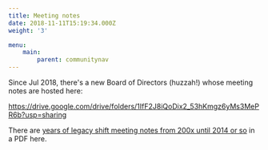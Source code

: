 ```yaml
---
title: Meeting notes
date: 2018-11-11T15:19:34.000Z
weight: '3'

menu:
    main:
        parent: communitynav
---
```


Since Jul 2018, there's a new Board of Directors (huzzah!) whose meeting notes are hosted here:

https://drive.google.com/drive/folders/1IfF2J8iQoDix2_53hKmgz6yMs3MePR6b?usp=sharing

There are <a href=http://old.shift2bikes.org/images/biz/Shift-biz_Meeting_Notes.pdf>years of legacy shift meeting notes from 200x until 2014 or so</a> in a PDF here.
